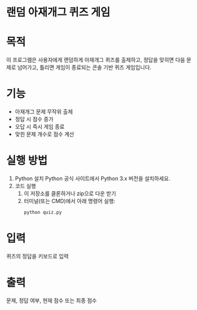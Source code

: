 # 랜덤 아재개그 퀴즈 게임

# 목적
이 프로그램은 사용자에게 랜덤하게 아재개그 퀴즈를 출제하고, 정답을 맞히면 다음 문제로 넘어가고, 틀리면 게임이 종료되는 콘솔 기반 퀴즈 게임입니다.

# 기능
- 아재개그 문제 무작위 출제
- 정답 시 점수 증가
- 오답 시 즉시 게임 종료
- 맞힌 문제 개수로 점수 계산

# 실행 방법
1. Python 설치
   Python 공식 사이트에서 Python 3.x 버전을 설치하세요.
3. 코드 실행
   1. 이 저장소를 클론하거나 zip으로 다운 받기
   2. 터미널(또는 CMD)에서 아래 명령어 실행:
      ```bash
      python quiz.py

# 입력
퀴즈의 정답을 키보드로 입력

# 출력
문제, 정답 여부, 현재 점수 또는 최종 점수
